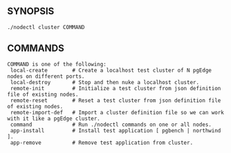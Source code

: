 ## SYNOPSIS
    ./nodectl cluster COMMAND
 
## COMMANDS
    COMMAND is one of the following:
     local-create        # Create a localhost test cluster of N pgEdge nodes on different ports.
     local-destroy       # Stop and then nuke a localhost cluster.
     remote-init         # Initialize a test cluster from json definition file of existing nodes.
     remote-reset        # Reset a test cluster from json definition file of existing nodes.
     remote-import-def   # Import a cluster definition file so we can work with it like a pgEdge cluster.
     command             # Run ./nodectl commands on one or all nodes.
     app-install         # Install test application [ pgbench | northwind ].
     app-remove          # Remove test application from cluster.
